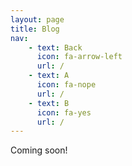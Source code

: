 ```yaml
---
layout: page
title: Blog
nav:
    - text: Back
      icon: fa-arrow-left
      url: /
    - text: A
      icon: fa-nope
      url: /
    - text: B
      icon: fa-yes
      url: /
---
```


Coming soon!
